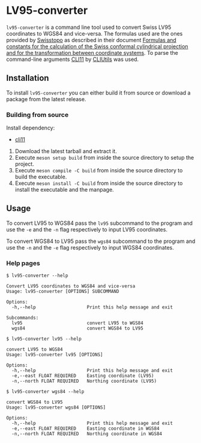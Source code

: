 # LV95-converter

`lv95-converter` is a command line tool used to convert Swiss LV95 coordinates to WGS84 and vice-versa. The formulas used are the ones provided by [Swisstopo](https://www.swisstopo.admin.ch/en/home.html) as described in their document [Formulas and constants for the calculation of the Swiss conformal cylindrical projection and for the transformation between coordinate systems](https://www.swisstopo.admin.ch/content/swisstopo-internet/en/online/calculation-services/_jcr_content/contentPar/tabs/items/documents_publicatio/tabPar/downloadlist/downloadItems/20_1467104436749.download/refsys_e.pdf). To parse the command-line arguments [CLI11](https://github.com/CLIUtils/CLI11) by [CLIUtils](https://github.com/CLIUtils) was used.

## Installation

To install `lv95-converter` you can either build it from source or download a package from the latest release.

### Building from source

Install dependency:

- [cli11](https://github.com/CLIUtils/CLI11)

1. Download the latest tarball and extract it.
2. Execute `meson setup build` from inside the source directory to setup the project.
3. Execute `meson compile -C build` from inside the source directory to build the executable.
4. Execute `meson install -C build` from inside the source directory to install the executable and the manpage.


## Usage

To convert LV95 to WGS84 pass the `lv95` subcommand to the program and use the `-e` and the `-n` flag respectively to input LV95 coordinates.

To convert WGS84 to LV95 pass the `wgs84` subcommand to the program and use the `-n` and the `-e` flag respectively to input WGS84 coordinates.

### Help pages

~~~ text
$ lv95-converter --help

Convert LV95 coordinates to WGS84 and vice-versa
Usage: lv95-converter [OPTIONS] SUBCOMMAND

Options:
  -h,--help                   Print this help message and exit

Subcommands:
  lv95                        convert LV95 to WGS84
  wgs84                       convert WGS84 to LV95
~~~

~~~ text
$ lv95-converter lv95 --help

convert LV95 to WGS84
Usage: lv95-converter lv95 [OPTIONS]

Options:
  -h,--help                   Print this help message and exit
  -e,--east FLOAT REQUIRED    Easting coordinate (LV95)
  -n,--north FLOAT REQUIRED   Northing coordinate (LV95)
~~~

~~~ text
$ lv95-converter wgs84 --help

convert WGS84 to LV95
Usage: lv95-converter wgs84 [OPTIONS]

Options:
  -h,--help                   Print this help message and exit
  -e,--east FLOAT REQUIRED    Easting coordinate in WGS84
  -n,--north FLOAT REQUIRED   Northing coordinate in WGS84
~~~
